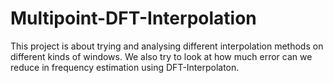 # Multipoint-DFT-Interpolation
This project is about trying and analysing different interpolation methods on different kinds of windows. We also try to look at how much error can we reduce in frequency estimation using DFT-Interpolaton.
